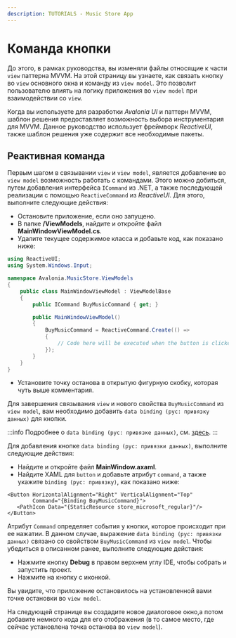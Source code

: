```yaml
---
description: TUTORIALS - Music Store App
---
```


# Команда кнопки

До этого, в рамках руководства, вы изменяли файлы относящие к части `view` паттерна MVVM. 
На этой страницу вы узнаете, как связать кнопку во `view` основного окна и команду из `view model`.
Это позволит пользователю влиять на логику приложения во `view model` при взаимодействии со `view`.

Когда вы используете для разработки _Avalonia UI_ и паттерн MVVM,
шаблон решения предоставляет возможность выбора инструментария для MVVM.
Данное руководство использует фреймворк _ReactiveUI_, также шаблон решения уже содержит все необходимые пакеты.

## Реактивная команда

Первым шагом в связывании `view` и `view model`, является добавление во `view model` возможность работать с командами.
Этого можно добиться, путем добавления интерфейса `ICommand` из .NET, а также последующей реализации с помощью
`ReactiveCommand` из _ReactiveUI_. Для этого, выполните следующие действия:

- Остановите приложение, если оно запущено.
- В папке **/ViewModels**, найдите и откройте файл **MainWindowViewModel.cs**.
- Удалите текущее содержимое класса и добавьте код, как показано ниже:

```csharp
using ReactiveUI;
using System.Windows.Input;

namespace Avalonia.MusicStore.ViewModels
{
    public class MainWindowViewModel : ViewModelBase
    {
        public ICommand BuyMusicCommand { get; }

        public MainWindowViewModel()
        {
            BuyMusicCommand = ReactiveCommand.Create(() =>
            {
                // Code here will be executed when the button is clicked.
            });
        }
    }
}
```

- Установите точку останова в открытую фигурную скобку, которая чуть выше комментария.

Для завершения связывания `view` и нового свойства `BuyMusicCommand` из `view model`,
вам необходимо добавить `data binding (рус: привязку данных)` для кнопки.

:::info
Подробнее о `data binding (рус: привязке данных)`, см. [здесь](../../basics/data/data-binding).
:::

Для добавления кнопке `data binding (рус: привязки данных)`, выполните следующие действия:

- Найдите и откройте файл **MainWindow.axaml**.
- Найдите XAML для `button` и добавьте атрибут `command`, а также укажите `binding (рус: привязку)`, как показано ниже:

```
<Button HorizontalAlignment="Right" VerticalAlignment="Top"
        Command="{Binding BuyMusicCommand}">
   <PathIcon Data="{StaticResource store_microsoft_regular}"/>
</Button>
```

Атрибут `Command` определяет события у кнопки, которое происходит при ее нажатии.
В данном случае, выражение `data binding (рус: привязки данных)` связано со свойством `BuyMusicCommand` из  `view model`.
Чтобы убедиться в описанном ранее, выполните следующие действия:

- Нажмите кнопку **Debug** в правом верхнем углу IDE, чтобы собрать и запустить проект.
- Нажмите на кнопку с иконкой.

Вы увидите, что приложение остановилось на установленной вами точке остановки во `view model`.

На следующей странице вы создадите новое диалоговое окно,а потом добавите немного кода для его отображения
(в то самое место, где сейчас установлена точка останова во `view model`).